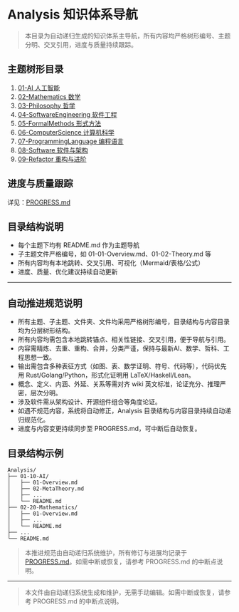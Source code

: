 # Analysis 知识体系导航

> 本目录为自动递归生成的知识体系主导航，所有内容均严格树形编号、主题分明、交叉引用，进度与质量持续跟踪。

## 主题树形目录

1. [01-AI 人工智能](./10-AI/README.md)
2. [02-Mathematics 数学](./20-Mathematics/README.md)
3. [03-Philosophy 哲学](./90-Theory/README.md)
4. [04-SoftwareEngineering 软件工程](./60-SoftwareEngineering/README.md)
5. [05-FormalMethods 形式方法](./30-FormalMethods/README.md)
6. [06-ComputerScience 计算机科学](./40-ComputerScience/README.md)
7. [07-ProgrammingLanguage 编程语言](./50-ProgrammingLanguage/README.md)
8. [08-Software 软件与架构](./60-SoftwareEngineering/README.md)
9. [09-Refactor 重构与进阶](./90-Theory/README.md)

## 进度与质量跟踪

详见：[PROGRESS.md](./PROGRESS.md)

## 目录结构说明

- 每个主题下均有 README.md 作为主题导航
- 子主题文件严格编号，如 01-01-Overview.md、01-02-Theory.md 等
- 所有内容均有本地跳转、交叉引用、可视化（Mermaid/表格/公式）
- 进度、质量、优化建议持续自动更新

---

## 自动推进规范说明

- 所有主题、子主题、文件夹、文件均采用严格树形编号，目录结构与内容目录均为分层树形结构。
- 所有内容均需包含本地跳转锚点、相关性链接、交叉引用，便于导航与引用。
- 内容需精炼、去重、重构、合并，分类严谨，保持与最新AI、数学、哲科、工程思想一致。
- 输出需包含多种表征方式（如图、表、数学证明、符号、代码等），代码优先用 Rust/Golang/Python，形式化证明用 LaTeX/Haskell/Lean。
- 概念、定义、内涵、外延、关系等需对齐 wiki 英文标准，论证充分、推理严密，层次分明。
- 涉及软件需从架构设计、开源组件组合等角度论证。
- 如遇不规范内容，系统将自动修正，Analysis 目录结构与内容目录持续自动递归规范化。
- 进度与内容变更持续同步至 PROGRESS.md，可中断后自动恢复。

## 目录结构示例

```tree
Analysis/
├── 01-10-AI/
│   ├── 01-Overview.md
│   ├── 02-MetaTheory.md
│   ├── ...
│   └── README.md
├── 02-20-Mathematics/
│   ├── 01-Overview.md
│   ├── ...
│   └── README.md
├── ...
└── README.md
```

> 本推进规范由自动递归系统维护，所有修订与进展均记录于 [PROGRESS.md](./PROGRESS.md)。如需中断或恢复，请参考 PROGRESS.md 的中断点说明。

---

> 本文件由自动递归系统生成和维护，无需手动编辑。如需中断或恢复，请参考 PROGRESS.md 的中断点说明。
